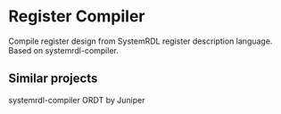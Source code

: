 Register Compiler
=================

Compile register design from SystemRDL register description language.
Based on systemrdl-compiler.

Similar projects
----------------

systemrdl-compiler 
ORDT by Juniper
